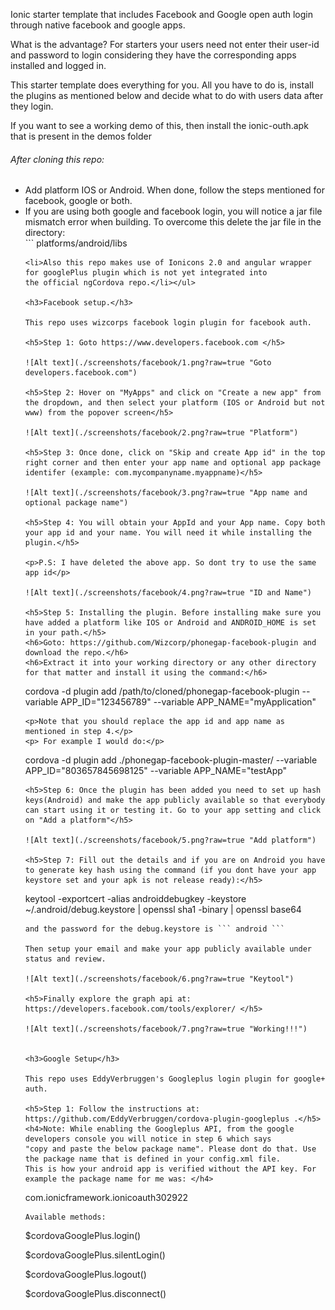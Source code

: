 Ionic starter template that includes Facebook and Google open auth login through native facebook and google apps.

What is the advantage? For starters your users need not enter their user-id and password to login considering they
have the corresponding apps installed and logged in.

This starter template does everything for you. All you have to do is, install the plugins as mentioned below
and decide what to do with users data after they login. 

If you want to see a working demo of this, then install the ionic-outh.apk that is present in the demos folder

<h6>After cloning this repo: </h6>
<ul><li>Add platform IOS or Android. When done, follow the steps mentioned for facebook, google or both.</li>
<li>If you are using both google and facebook login, you will notice a jar file mismatch error when building.
To overcome this delete the jar file in the directory:</li>
```
 platforms/android/libs
 
 ```
<li>Also this repo makes use of Ionicons 2.0 and angular wrapper for googlePlus plugin which is not yet integrated into
the official ngCordova repo.</li></ul>

<h3>Facebook setup.</h3>

This repo uses wizcorps facebook login plugin for facebook auth.

<h5>Step 1: Goto https://www.developers.facebook.com </h5> 

![Alt text](./screenshots/facebook/1.png?raw=true "Goto developers.facebook.com")

<h5>Step 2: Hover on "MyApps" and click on "Create a new app" from the dropdown, and then select your platform (IOS or Android but not www) from the popover screen</h5>

![Alt text](./screenshots/facebook/2.png?raw=true "Platform")

<h5>Step 3: Once done, click on "Skip and create App id" in the top right corner and then enter your app name and optional app package identifer (example: com.mycompanyname.myappname)</h5>

![Alt text](./screenshots/facebook/3.png?raw=true "App name and optional package name")

<h5>Step 4: You will obtain your AppId and your App name. Copy both your app id and your name. You will need it while installing the plugin.</h5>

<p>P.S: I have deleted the above app. So dont try to use the same app id</p>

![Alt text](./screenshots/facebook/4.png?raw=true "ID and Name")

<h5>Step 5: Installing the plugin. Before installing make sure you have added a platform like IOS or Android and ANDROID_HOME is set in your path.</h5>
<h6>Goto: https://github.com/Wizcorp/phonegap-facebook-plugin and download the repo.</h6>
<h6>Extract it into your working directory or any other directory for that matter and install it using the command:</h6>
```
cordova -d plugin add /path/to/cloned/phonegap-facebook-plugin --variable APP_ID="123456789" --variable APP_NAME="myApplication"

```
<p>Note that you should replace the app id and app name as mentioned in step 4.</p>
<p> For example I would do:</p>
```
cordova -d plugin add ./phonegap-facebook-plugin-master/ --variable APP_ID="803657845698125" --variable APP_NAME="testApp"

```
<h5>Step 6: Once the plugin has been added you need to set up hash keys(Android) and make the app publicly available so that everybody can start using it or testing it. Go to your app setting and click on "Add a platform"</h5>

![Alt text](./screenshots/facebook/5.png?raw=true "Add platform")

<h5>Step 7: Fill out the details and if you are on Android you have to generate key hash using the command (if you dont have your app keystore set and your apk is not release ready):</h5>

```
keytool -exportcert -alias androiddebugkey -keystore ~/.android/debug.keystore | openssl sha1 -binary | openssl base64
```
and the password for the debug.keystore is ``` android ```

Then setup your email and make your app publicly available under status and review.

![Alt text](./screenshots/facebook/6.png?raw=true "Keytool")

<h5>Finally explore the graph api at: https://developers.facebook.com/tools/explorer/ </h5>

![Alt text](./screenshots/facebook/7.png?raw=true "Working!!!")


<h3>Google Setup</h3>

This repo uses EddyVerbruggen's Googleplus login plugin for google+ auth.

<h5>Step 1: Follow the instructions at: https://github.com/EddyVerbruggen/cordova-plugin-googleplus .</h5>
<h4>Note: While enabling the Googleplus API, from the google developers console you will notice in step 6 which says
"copy and paste the below package name". Please dont do that. Use the package name that is defined in your config.xml file.
This is how your android app is verified without the API key. For example the package name for me was: </h4>

 ```
 com.ionicframework.ionicoauth302922
 ```
Available methods:
```
$cordovaGooglePlus.login()

$cordovaGooglePlus.silentLogin()

$cordovaGooglePlus.logout()

$cordovaGooglePlus.disconnect()
```


